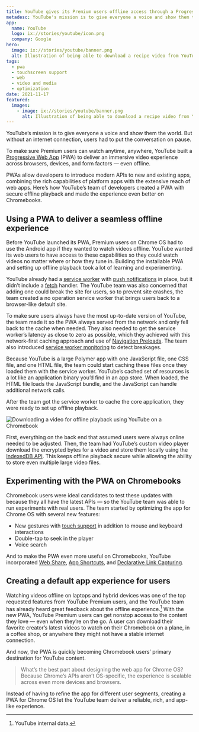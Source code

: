 ```yaml
---
title: YouTube gives its Premium users offline access through a Progressive Web App
metadesc: YouTube's mission is to give everyone a voice and show them the world. But without an Internet connection sometimes users had to put the conversation on pause.
app:
  name: YouTube
  logo: ix://stories/youtube/icon.png
  company: Google
hero:
  image: ix://stories/youtube/banner.png
  alt: Illustration of being able to download a recipe video from YouTube and watch it while offline
tags:
  - pwa
  - touchscreen support
  - web
  - video and media
  - optimization
date: 2021-11-17
featured:
  images:
    - image: ix://stories/youtube/banner.png
      alt: Illustration of being able to download a recipe video from YouTube and watch it while offline
---
```


YouTube’s mission is to give everyone a voice and show them the world. But without an internet connection, users had to put the conversation on pause.

To make sure Premium users can watch anytime, anywhere, YouTube built a [Progressive Web App](https://chromeos.dev/en/web/desktop-progressive-web-apps) (PWA) to deliver an immersive video experience across browsers, devices, and form factors — even offline.

PWAs allow developers to introduce modern APIs to new and existing apps, combining the rich capabilities of platform apps with the extensive reach of web apps. Here’s how YouTube’s team of developers created a PWA with secure offline playback and made the experience even better on Chromebooks.

## Using a PWA to deliver a seamless offline experience

Before YouTube launched its PWA, Premium users on Chrome OS had to use the Android app if they wanted to watch videos offline. YouTube wanted its web users to have access to these capabilities so they could watch videos no matter where or how they tune in. Building the installable PWA and setting up offline playback took a lot of learning and experimenting.

YouTube already had a [service worker](https://web.dev/service-workers-cache-storage/) with [push notifications](https://web.dev/push-notifications-overview/) in place, but it didn’t include a [fetch](https://developers.google.com/web/updates/2015/03/introduction-to-fetch) handler. The YouTube team was also concerned that adding one could break the site for users, so to prevent site crashes, the team created a no operation service worker that brings users back to a browser-like default site.

To make sure users always have the most up-to-date version of YouTube, the team made it so the PWA always served from the network and only fell back to the cache when needed. They also needed to get the service worker’s latency as close to zero as possible, which they achieved with this network-first caching approach and use of [Navigation Preloads](https://developers.google.com/web/updates/2017/02/navigation-preload). The team also introduced [service worker monitoring](https://web.dev/service-worker-mindset/) to detect breakages.

Because YouTube is a large Polymer app with one JavaScript file, one CSS file, and one HTML file, the team could start caching these files once they loaded them with the service worker. YouTube’s cached set of resources is a lot like an application binary you’d find in an app store. When loaded, the HTML file loads the JavaScript bundle, and the JavaScript can handle additional network calls.

After the team got the service worker to cache the core application, they were ready to set up offline playback.

![Downloading a video for offline playback using YouTube on a Chromebook](ix://stories/youtube/offline.gif)

First, everything on the back end that assumed users were always online needed to be adjusted. Then, the team had YouTube’s custom video player download the encrypted bytes for a video and store them locally using the [IndexedDB API](https://developers.google.com/web/ilt/pwa/working-with-indexeddb). This keeps offline playback secure while allowing the ability to store even multiple large video files.

## Experimenting with the PWA on Chromebooks

Chromebook users were ideal candidates to test these updates with because they all have the latest APIs — so the YouTube team was able to run experiments with real users. The team started by optimizing the app for Chrome OS with several new features:

- New gestures with [touch support](https://chromeos.dev/en/android/input-compatibility) in addition to mouse and keyboard interactions
- Double-tap to seek in the player
- Voice search

And to make the PWA even more useful on Chromebooks, YouTube incorporated [Web Share](https://web.dev/web-share/), [App Shortcuts](https://web.dev/app-shortcuts/), and [Declarative Link Capturing](https://web.dev/declarative-link-capturing/).

## Creating a default app experience for users

Watching videos offline on laptops and hybrid devices was one of the top requested features from YouTube Premium users, and the YouTube team has already heard great feedback about the offline experience.[^1]
With the new PWA, YouTube Premium users can get nonstop access to the content they love — even when they’re on the go. A user can download their favorite creator’s latest videos to watch on their Chromebook on a plane, in a coffee shop, or anywhere they might not have a stable internet connection.

And now, the PWA is quickly becoming Chromebook users’ primary destination for YouTube content.

> What’s the best part about designing the web app for Chrome OS? Because Chrome’s APIs aren’t OS-specific, the experience is scalable across even more devices and browsers.

Instead of having to refine the app for different user segments, creating a PWA for Chrome OS let the YouTube team deliver a reliable, rich, and app-like experience.

[^1]: YouTube internal data.
